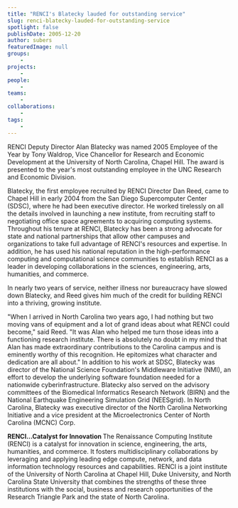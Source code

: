 ```yaml
---
title: "RENCI's Blatecky lauded for outstanding service"
slug: renci-blatecky-lauded-for-outstanding-service
spotlight: false
publishDate: 2005-12-20
author: subers
featuredImage: null
groups:
    - 
projects:
    - 
people:
    - 
teams: 
    - 
collaborations:
    - 
tags:
    - 
---
```

RENCI Deputy Director Alan Blatecky was named 2005 Employee of the Year by Tony Waldrop, Vice Chancellor for Research and Economic Development at the University of North Carolina, Chapel Hill. The award is presented to the year's most outstanding employee in the UNC Research and Economic Division.<!--more-->

Blatecky, the first employee recruited by RENCI Director Dan Reed, came to Chapel Hill in early 2004 from the San Diego Supercomputer Center (SDSC), where he had been executive director. He worked tirelessly on all the details involved in launching a new institute, from recruiting staff to negotiating office space agreements to acquiring computing systems. Throughout his tenure at RENCI, Blatecky has been a strong advocate for state and national partnerships that allow other campuses and organizations to take full advantage of RENCI's resources and expertise. In addition, he has used his national reputation in the high-performance computing and computational science communities to establish RENCI as a leader in developing collaborations in the sciences, engineering, arts, humanities, and commerce.

In nearly two years of service, neither illness nor bureaucracy have slowed down Blatecky, and Reed gives him much of the credit for building RENCI into a thriving, growing institute.

"When I arrived in North Carolina two years ago, I had nothing but two moving vans of equipment and a lot of grand ideas about what RENCI could become," said Reed. "It was Alan who helped me turn those ideas into a functioning research institute. There is absolutely no doubt in my mind that Alan has made extraordinary contributions to the Carolina campus and is eminently worthy of this recognition. He epitomizes what character and dedication are all about." In addition to his work at SDSC, Blatecky was director of the National Science Foundation's Middleware Initiative (NMI), an effort to develop the underlying software foundation needed for a nationwide cyberinfrastructure. Blatecky also served on the advisory committees of the Biomedical Informatics Research Network (BIRN) and the National Earthquake Engineering Simulation Grid (NEESgrid). In North Carolina, Blatecky was executive director of the North Carolina Networking Initiative and a vice president at the Microelectronics Center of North Carolina (MCNC) Corp.

<strong> RENCI...Catalyst for Innovation </strong>
The Renaissance Computing Institute (RENCI) is a catalyst for innovation in science, engineering, the arts, humanities, and commerce. It fosters multidisciplinary collaborations by leveraging and applying leading edge compute, network, and data information technology resources and capabilities. RENCI is a joint institute of the University of North Carolina at Chapel Hill, Duke University, and North Carolina State University that combines the strengths of these three institutions with the social, business and research opportunities of the Research Triangle Park and the state of North Carolina.

